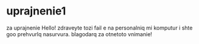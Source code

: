 # uprajnenie1
za uprajnenie
Hello!
zdraveyte tozi fail e na personalniq mi komputur i shte goo prehvurlq nasurvura.
blagodarq za otnetoto vnimanie!